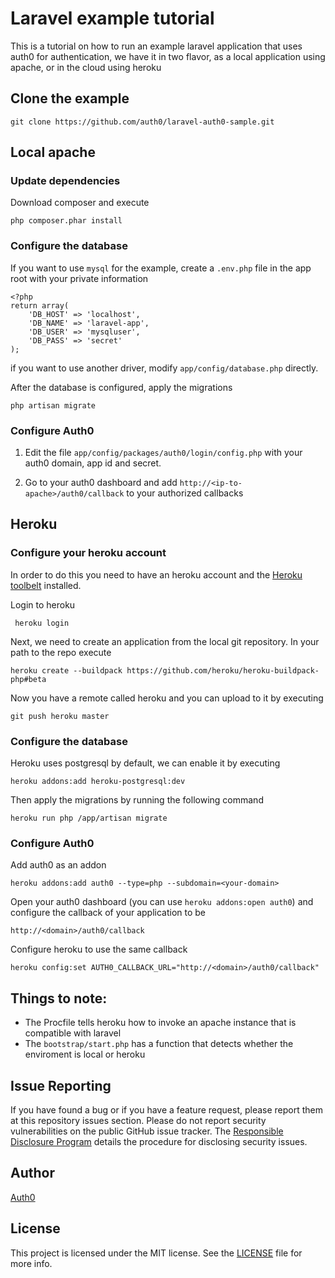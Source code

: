 # Laravel example tutorial
This is a tutorial on how to run an example laravel application that uses auth0 for authentication, we have it in two flavor, as a local application using apache, or in the cloud using heroku

## Clone the example

    git clone https://github.com/auth0/laravel-auth0-sample.git

## Local apache

### Update dependencies

Download composer and execute

    php composer.phar install

### Configure the database

If you want to use `mysql` for the example, create a `.env.php` file in the app root with your private information

    <?php
    return array(
        'DB_HOST' => 'localhost',
        'DB_NAME' => 'laravel-app',
        'DB_USER' => 'mysqluser',
        'DB_PASS' => 'secret'
    );

if you want to use another driver, modify `app/config/database.php` directly.

After the database is configured, apply the migrations

    php artisan migrate

### Configure Auth0

1. Edit the file `app/config/packages/auth0/login/config.php` with your auth0 domain, app id and secret.

2. Go to your auth0 dashboard and add `http://<ip-to-apache>/auth0/callback` to your authorized callbacks



## Heroku
### Configure your heroku account
In order to do this you need to have an heroku account and the [Heroku toolbelt](https://toolbelt.heroku.com/) installed.

Login to heroku

     heroku login

Next, we need to create an application from the local git repository. In your path to the repo execute

    heroku create --buildpack https://github.com/heroku/heroku-buildpack-php#beta

Now you have a remote called heroku and you can upload to it by executing

    git push heroku master

### Configure the database

Heroku uses postgresql by default, we can enable it by executing

    heroku addons:add heroku-postgresql:dev

Then apply the migrations by running the following command

    heroku run php /app/artisan migrate

### Configure Auth0

Add auth0 as an addon

    heroku addons:add auth0 --type=php --subdomain=<your-domain>

Open your auth0 dashboard (you can use `heroku addons:open auth0`) and configure the callback of your application to be

    http://<domain>/auth0/callback

Configure heroku to use the same callback

    heroku config:set AUTH0_CALLBACK_URL="http://<domain>/auth0/callback"

## Things to note:
* The Procfile tells heroku how to invoke an apache instance that is compatible with laravel
* The `bootstrap/start.php` has a function that detects whether the enviroment is local or heroku

## Issue Reporting

If you have found a bug or if you have a feature request, please report them at this repository issues section. Please do not report security vulnerabilities on the public GitHub issue tracker. The [Responsible Disclosure Program](https://auth0.com/whitehat) details the procedure for disclosing security issues.

## Author

[Auth0](auth0.com)

## License

This project is licensed under the MIT license. See the [LICENSE](LICENSE) file for more info.